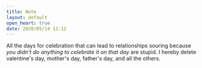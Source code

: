 ```yaml
---
title: Note
layout: default
open_heart: true
date: 2020/05/14 12:12
---
```


All the days for celebration that can lead to relationships souring because *you didn't do anything to celebrate it on that day* are stupid. I hereby delete valentine's day, mother's day, father's day, and all the others.
